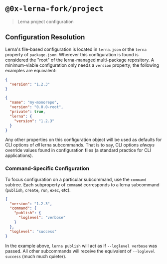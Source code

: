 # `@0x-lerna-fork/project`

> Lerna project configuration

## Configuration Resolution

Lerna's file-based configuration is located in `lerna.json` or the `lerna` property of `package.json`.
Wherever this configuration is found is considered the "root" of the lerna-managed multi-package repository.
A minimum-viable configuration only needs a `version` property; the following examples are equivalent:

```json
{
  "version": "1.2.3"
}
```

```json
{
  "name": "my-monorepo",
  "version": "0.0.0-root",
  "private": true,
  "lerna": {
    "version": "1.2.3"
  }
}
```

Any other properties on this configuration object will be used as defaults for CLI options of _all_ lerna subcommands. That is to say, CLI options _always_ override values found in configuration files (a standard practice for CLI applications).

### Command-Specific Configuration

To focus configuration on a particular subcommand, use the `command` subtree. Each subproperty of `command` corresponds to a lerna subcommand (`publish`, `create`, `run`, `exec`, etc).

```json
{
  "version": "1.2.3",
  "command": {
    "publish": {
      "loglevel": "verbose"
    }
  },
  "loglevel": "success"
}
```

In the example above, `lerna publish` will act as if `--loglevel verbose` was passed.
All other subcommands will receive the equivalent of `--loglevel success` (much much quieter).
